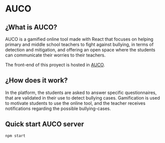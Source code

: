 # AUCO

## ¿What is AUCO?
AUCO is a gamified online tool made with React that focuses on helping primary and middle school teachers to fight against bullying, in terms of detection and mitigation, and offering an open space where the students can communicate their worries to their teachers.

The front-end of this proyect is hosted in [AUCO](https://github.com/rousah/AUCO).

## ¿How does it work?
In the platform, the students are asked to answer specific questionnaires, that are validated in their use to detect bullying cases. Gamification is used to motivate students to use the online tool, and the teacher receives notifications regarding the possible bullying-cases.

## Quick start AUCO server

```bash
npm start
```
